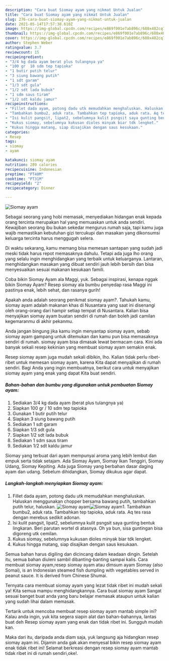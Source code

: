 ```yaml
---
description: "Cara buat Siomay ayam yang nikmat Untuk Jualan"
title: "Cara buat Siomay ayam yang nikmat Untuk Jualan"
slug: 276-cara-buat-siomay-ayam-yang-nikmat-untuk-jualan
date: 2021-05-14T17:57:38.610Z
image: https://img-global.cpcdn.com/recipes/e869f001e7ab896c/680x482cq70/siomay-ayam-foto-resep-utama.jpg
thumbnail: https://img-global.cpcdn.com/recipes/e869f001e7ab896c/680x482cq70/siomay-ayam-foto-resep-utama.jpg
cover: https://img-global.cpcdn.com/recipes/e869f001e7ab896c/680x482cq70/siomay-ayam-foto-resep-utama.jpg
author: Stephen Weber
ratingvalue: 3.7
reviewcount: 15
recipeingredient:
- "3/4 kg dada ayam berat plus tulangnya ya"
- "100 gr  10 sdm tep tapioka"
- "1 butir putih telur"
- "3 siung bawang putih"
- "1 sdt garam"
- "1/3 sdt gula"
- "1/2 sdt lada bubuk"
- "1 sdm saus tiram"
- "1/2 sdt kaldu jamur"
recipeinstructions:
- "Fillet dada ayam, potong dadu utk memudahkan menghaluskan. Haluskan menggunakan chopper bersama bawang putih, tambahkan putih telur, haluskan."
- "Tambahkan bumbu2, aduk rata. Tambahkan tep tapioka, aduk rata. Aq tes rasa dengan merebus sedikit adonan."
- "Isi kulit pangsit, lipat2, sebelumnya kulit psngsit saya gunting bentuk lingkaran. Beri parutan wortel di atasnya. Oh ya bun, sisa guntingan bisa digoreng utk cemilan."
- "Kukus siomay, sebelumnya kukusan dioles minyak biar tdk lengket."
- "Kukus hingga matang, siap disajikan dengan saus kesukaan."
categories:
- Resep
tags:
- siomay
- ayam

katakunci: siomay ayam 
nutrition: 289 calories
recipecuisine: Indonesian
preptime: "PT40M"
cooktime: "PT31M"
recipeyield: "2"
recipecategory: Dinner

---
```



![Siomay ayam](https://img-global.cpcdn.com/recipes/e869f001e7ab896c/680x482cq70/siomay-ayam-foto-resep-utama.jpg)

Sebagai seorang yang hobi memasak, menyediakan hidangan enak kepada orang tercinta merupakan hal yang memuaskan untuk anda sendiri. Kewajiban seorang ibu bukan sekedar mengurus rumah saja, tapi kamu juga wajib memastikan kebutuhan gizi tercukupi dan masakan yang dikonsumsi keluarga tercinta harus menggugah selera.

Di waktu  sekarang, kamu memang bisa memesan santapan yang sudah jadi meski tidak harus repot memasaknya dahulu. Tetapi ada juga lho orang yang selalu ingin menghidangkan yang terbaik untuk keluarganya. Lantaran, menghidangkan masakan yang dibuat sendiri jauh lebih bersih dan bisa menyesuaikan sesuai makanan kesukaan famili. 

Coba bikin Siomay Ayam ala Maggi, yuk. Sebagai inspirasi, kenapa nggak bikin Siomay Ayam? Resep siomay ala bumbu penyedap rasa Maggi ini pastinya enak, lebih sehat, dan rasanya gurih!

Apakah anda adalah seorang penikmat siomay ayam?. Tahukah kamu, siomay ayam adalah makanan khas di Nusantara yang saat ini disenangi oleh orang-orang dari hampir setiap tempat di Nusantara. Kalian bisa menyajikan siomay ayam buatan sendiri di rumah dan boleh jadi camilan kegemaranmu di akhir pekanmu.

Anda jangan bingung jika kamu ingin menyantap siomay ayam, sebab siomay ayam gampang untuk ditemukan dan kamu pun bisa memasaknya sendiri di rumah. siomay ayam bisa dimasak lewat bermacam cara. Kini ada banyak sekali resep kekinian yang membuat siomay ayam semakin enak.

Resep siomay ayam juga mudah sekali dibikin, lho. Kalian tidak perlu ribet-ribet untuk memesan siomay ayam, karena Kita dapat menyajikan di rumah sendiri. Bagi Anda yang ingin membuatnya, berikut cara untuk menyajikan siomay ayam yang enak yang dapat Kita buat sendiri.

<!--inarticleads1-->

##### Bahan-bahan dan bumbu yang digunakan untuk pembuatan Siomay ayam:

1. Sediakan 3/4 kg dada ayam (berat plus tulangnya ya)
1. Siapkan 100 gr / 10 sdm tep tapioka
1. Gunakan 1 butir putih telur
1. Siapkan 3 siung bawang putih
1. Sediakan 1 sdt garam
1. Siapkan 1/3 sdt gula
1. Siapkan 1/2 sdt lada bubuk
1. Sediakan 1 sdm saus tiram
1. Sediakan 1/2 sdt kaldu jamur


Siomay yang terbuat dari ayam mempunyai aroma yang lebih lembut dan empuk serta tidak setajam. Ada Siomay Ayam, Siomay Ikan Tenggiri, Siomay Udang, Siomay Kepiting. Ada juga Siomay yang berbahan dasar daging ayam dan udang. Sebelum dihidangkan, Siomay dikukus agar dapat. 

<!--inarticleads2-->

##### Langkah-langkah menyiapkan Siomay ayam:

1. Fillet dada ayam, potong dadu utk memudahkan menghaluskan. Haluskan menggunakan chopper bersama bawang putih, tambahkan putih telur, haluskan.
<img src="https://img-global.cpcdn.com/steps/d637e41005cb4b49/160x128cq70/siomay-ayam-langkah-memasak-1-foto.jpg" alt="Siomay ayam"><img src="https://img-global.cpcdn.com/steps/f636a061ad50bbfc/160x128cq70/siomay-ayam-langkah-memasak-1-foto.jpg" alt="Siomay ayam">1. Tambahkan bumbu2, aduk rata. Tambahkan tep tapioka, aduk rata. Aq tes rasa dengan merebus sedikit adonan.
1. Isi kulit pangsit, lipat2, sebelumnya kulit psngsit saya gunting bentuk lingkaran. Beri parutan wortel di atasnya. Oh ya bun, sisa guntingan bisa digoreng utk cemilan.
1. Kukus siomay, sebelumnya kukusan dioles minyak biar tdk lengket.
1. Kukus hingga matang, siap disajikan dengan saus kesukaan.


Semua bahan harus digiling dan dicincang dalam keadaan dingin. Setelah itu, semua bahan diuleni sambil dibanting-banting sampai kalis. Cara membuat siomay ayam,resep siomay ayam atau dimsum ayam Siomay (also Somai), is an Indonesian steamed fish dumpling with vegetables served in peanut sauce. It is derived from Chinese Shumai. 

Ternyata cara membuat siomay ayam yang lezat tidak ribet ini mudah sekali ya! Kita semua mampu menghidangkannya. Cara buat siomay ayam Sangat sesuai banget buat anda yang baru belajar memasak ataupun untuk kalian yang sudah lihai dalam memasak.

Tertarik untuk mencoba membuat resep siomay ayam mantab simple ini? Kalau anda ingin, yuk kita segera siapin alat dan bahan-bahannya, lantas buat deh Resep siomay ayam yang enak dan tidak ribet ini. Sungguh mudah kan. 

Maka dari itu, daripada anda diam saja, yuk langsung aja hidangkan resep siomay ayam ini. Dijamin anda gak akan menyesal bikin resep siomay ayam enak tidak ribet ini! Selamat berkreasi dengan resep siomay ayam mantab tidak ribet ini di rumah sendiri,oke!.

